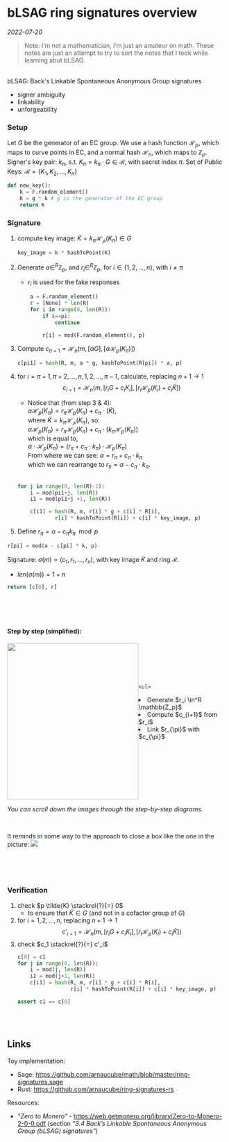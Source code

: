 # bLSAG ring signatures overview
*2022-07-20*

> Note: I’m not a mathematician, I’m just an amateur on math. These notes are just an attempt to try to sort the notes that I took while learning abut bLSAG.

<br>
bLSAG: Back's Linkable Spontaneous Anonymous Group signatures

- signer ambiguity
- linkability
- unforgeability

### Setup
Let $G$ be the generator of an EC group.
We use a hash function $\mathcal{H}_p$, which maps to curve points in EC, and a normal hash $\mathcal{H}_n$, which maps to $\mathbb{Z}_p$.
Signer's key pair: $k_{\pi}$, s.t. $K_{\pi} = k_{\pi} \cdot G \in \mathcal{R}$, with secret index $\pi$.
Set of Public Keys: $\mathcal{R} = \{ K_1, K_2, \ldots, K_n \}$

```python
def new_key():
    k = F.random_element()
    K = g * k # g is the generator of the EC group
    return K
```

### Signature
1. compute key image: $\tilde{K} = k_{\pi} \mathcal{H_p} ( K_{\pi}) \in G$
    ```python
    key_image = k * hashToPoint(K)
    ```

2. Generate $\alpha \in^R \mathbb{Z}_p$, and $r_i \in^R \mathbb{Z}_p$, for $i \in \{1, 2, \ldots, n \}$, with $i \neq \pi$
    - $r_i$ is used for the fake responses
    ```python
        a = F.random_element()
        r = [None] * len(R)
        for i in range(0, len(R)):
            if i==pi:
                continue

            r[i] = mod(F.random_element(), p)
    ```

3. Compute $c_{\pi + 1} = \mathcal{H}_n ( m, [\alpha G], [\alpha \mathcal{H}_p(K_{\pi})])$

    ```python
    c[pi1] = hash(R, m, a * g, hashToPoint(R[pi]) * a, p)
    ```

4. for $i=\pi + 1, \pi +2, \ldots, n, 1, 2, \ldots, \pi -1$, calculate, replacing $n+1 \rightarrow 1$
    $$
    c_{i+1} = \mathcal{H}_n (m, [r_i G + c_i K_i], [r_i \mathcal{H}_p (K_i) + c_i \tilde{K}])
    $$
    - Notice that (from step 3 & 4):<br>
    $\alpha \mathcal{H}_p (K_{\pi}) = r_{\pi} \mathcal{H}_p (K_{\pi}) + c_{\pi} \cdot (\tilde{K})$,<br>
    where $\tilde{K}= k_{\pi} \mathcal{H_p} ( K_{\pi})$, so:<br>
    $\alpha \mathcal{H}_p (K_{\pi}) = r_{\pi} \mathcal{H}_p (K_{\pi}) + c_{\pi} \cdot (k_{\pi} \mathcal{H}_p(K_{\pi}))$<br>
    which is equal to,<br>
    $\alpha \cdot \mathcal{H}_p (K_{\pi}) = (r_{\pi} + c_{\pi} \cdot k_{\pi}) \cdot \mathcal{H}_p(K_{\pi})$<br>
    From where we can see: $\alpha = r_{\pi} + c_{\pi} \cdot k_{\pi}$<br>
    which we can rearrange to
    $r_{\pi} = \alpha - c_{\pi} \cdot k_{\pi}$.<br><br>
    
    ```python
    for j in range(0, len(R)-1):
        i = mod(pi1+j, len(R))
        i1 = mod(pi1+j +1, len(R))

        c[i1] = hash(R, m, r[i] * g + c[i] * R[i],
                r[i] * hashToPoint(R[i]) + c[i] * key_image, p)
    ```
    
6. Define $r_{\pi} = \alpha - c_{\pi} k_{\pi} \mod{p}$

```python
r[pi] = mod(a - c[pi] * k, p)
```

Signature: $\sigma(m) = (c_1, r_1, \ldots, r_n)$, with key image $\tilde{K}$ and ring $\mathcal{R}$.
- $len(\sigma(m)) = 1+n$

```python
return [c[0], r]
```


<br><br><br>

#### Step by step (simplified):

<div style="overflow:auto;">
<div style="width: 60%; float:left; height: 360px; overflow-y:scroll;">
    
<img src="img/posts/ring-sig/step00.png" style="width:100%;" />
<img src="img/posts/ring-sig/step00.png" style="width:100%;" />
<img src="img/posts/ring-sig/step01.png" style="width:100%;" />
<img src="img/posts/ring-sig/step02.png" style="width:100%;" />
<img src="img/posts/ring-sig/step03.png" style="width:100%;" />
<img src="img/posts/ring-sig/step04.png" style="width:100%;" />
<img src="img/posts/ring-sig/step05.png" style="width:100%;" />
<img src="img/posts/ring-sig/step06.png" style="width:100%;" />
    
</div>


<div style="width: 40%; float:right; margin-top:80px;">
    
    <ul>
<li>Generate $r_i \in^R \mathbb{Z_p}$</li>
<li>Compute $c_{i+1}$ from $r_i$</li>
<li>Link $r_{\pi}$ with $c_{\pi}$</li>
</ul>

</div>
</div>

*You can scroll down the images through the step-by-step diagrams.*

<br>

It reminds in some way to the approach to close a box like the one in the picture:
![](img//posts/ring-sig/box-closed.png)


<br><br><br>
### Verification
1. check $p \tilde{K} \stackrel{?}{=} 0$
    - to ensure that $\tilde{K} \in G$ (and not in a cofactor group of $G$)
2. for $i = 1, 2, \ldots, n$, replacing $n+1 \rightarrow 1$
    $$
    c'_{i+1} = \mathcal{H}_n (m, [r_i G + c_i K_i], [r_i \mathcal{H}_p (K_i) + c_i \tilde{K}])
    $$
3. check $c_1 \stackrel{?}{=} c'_i$
    ```python
    c[0] = c1
    for j in range(0, len(R)):
        i = mod(j, len(R))
        i1 = mod(j+1, len(R))
        c[i1] = hash(R, m, r[i] * g + c[i] * R[i],
                     r[i] * hashToPoint(R[i]) + c[i] * key_image, p)

    assert c1 == c[0]
    ```

<br><br>

## Links
Toy implementation:

- Sage: https://github.com/arnaucube/math/blob/master/ring-signatures.sage
- Rust: https://github.com/arnaucube/ring-signatures-rs

Resources:

- *"Zero to Monero"* - https://web.getmonero.org/library/Zero-to-Monero-2-0-0.pdf
(section *"3.4 Back’s Linkable Spontaneous Anonymous Group (bLSAG) signatures"*)









